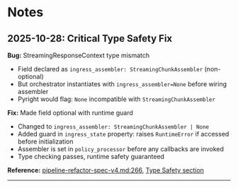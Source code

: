 # Notes

## 2025-10-28: Critical Type Safety Fix

**Bug:** StreamingResponseContext type mismatch
- Field declared as `ingress_assembler: StreamingChunkAssembler` (non-optional)
- But orchestrator instantiates with `ingress_assembler=None` before wiring assembler
- Pyright would flag: `None` incompatible with `StreamingChunkAssembler`

**Fix:** Made field optional with runtime guard
- Changed to `ingress_assembler: StreamingChunkAssembler | None`
- Added guard in `ingress_state` property: raises `RuntimeError` if accessed before initialization
- Assembler is set in `policy_processor` before any callbacks are invoked
- Type checking passes, runtime safety guaranteed

**Reference:** [pipeline-refactor-spec-v4.md:266](dev/pipeline-refactor-spec-v4.md#L266), [Type Safety section](dev/pipeline-refactor-spec-v4.md#L787)

---
